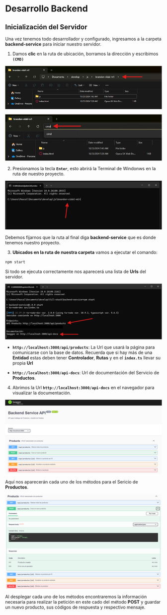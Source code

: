 # Desarrollo Backend

## Inicialización del Servidor

Una vez tenemos todo desarrollador y configurado, ingresamos a la carpeta **backend-service** para iniciar nuestro servidor.

1. Damos **clic** en la ruta de ubicación, borramos la dirección y escribimos **`(CMD)`**

![alt text](img/3/image-3.png)

![alt text](img/3/image-4.png)

2. Presionamos la tecla **`Enter`**, esto abrirá la Terminal de Windonws en la ruta de nuestro proyecto.

![alt text](img/3/image-5.png)

Debemos fijarnos que la ruta al final diga **backend-service** que es donde tenemos nuestro proyecto.

3. **Ubicados en la ruta de nuestra carpeta** vamos a ejecutar el comando:

``` bash
npm start
```

Si todo se ejecuta correctamente nos aparecerá una lista de **Urls** del servidor.

![alt text](img/4/image-2.png)

- **`http://localhost:3000/api/products`**: La Url que usará la página para comunicarse con la base de datos. Recuerda que si hay más de una **Entidad** estas deben tener **Controlador**, **Rutas** y en el **`index.ts`** llevar su propia **Url**

- **`http://localhost:3000/api-docs`**: Url de documentación del Servicio de **Productos**.

4. Abrimos la Url **`http://localhost:3000/api-docs`** en el navegador para visualizar la documentación.

![alt text](img/4/image-3.png)

Aquí nos aparecerán cada uno de los métodos para el Sericio de **Productos**.

![alt text](img/4/image-4.png)

Al desplegar cada uno de los métodos encontraremos la información necesaria para realizar la petición en este cado del método **POST** y guardar un nuevo producto, sus códigos de respuesta y respectivo mensaje.
